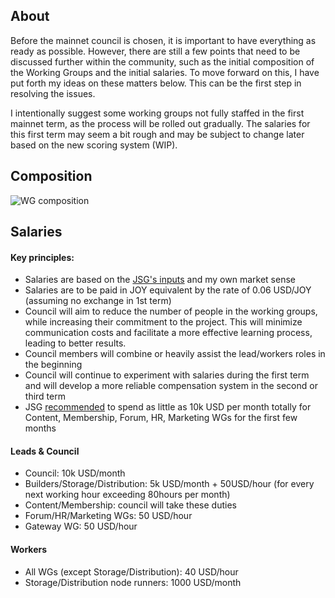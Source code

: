 ## About

Before the mainnet council is chosen, it is important to have everything as ready as possible. However, there are still a few points that need to be discussed further within the community, such as the initial composition of the Working Groups and the initial salaries. To move forward on this, I have put forth my ideas on these matters below. This can be the first step in resolving the issues. 

I intentionally suggest some working groups not fully staffed in the first mainnet term, as the process will be rolled out gradually. 
The salaries for this first term may seem a bit rough and may be subject to change later based on the new scoring system (WIP).

## Composition
![WG composition](https://i.imgur.com/Y32t7ql.png)

## Salaries

#### Key principles:
- Salaries are based on the [JSG's inputs](https://gist.github.com/bedeho/1b231111596e25b215bc66f0bd0e7ccc) and my own market sense 
- Salaries are to be paid in JOY equivalent by the rate of 0.06 USD/JOY (assuming no exchange in 1st term)
- Council will aim to reduce the number of people in the working groups, while increasing their commitment to the project. This will minimize communication costs and facilitate a more effective learning process, leading to better results.
- Council members will combine or heavily assist the lead/workers roles in the beginning
- Council will continue to experiment with salaries during the first term and will develop a more reliable compensation system in the second or third term
- JSG [recommended](https://gist.github.com/bedeho/1b231111596e25b215bc66f0bd0e7ccc#budgets--spending-and-inflation) to spend as little as 10k USD per month totally for Content, Membership, Forum, HR, Marketing WGs  for the first few months

#### Leads & Council
- Council: 10k USD/month
- Builders/Storage/Distribution: 5k USD/month + 50USD/hour (for every next working hour exceeding 80hours per month) 
- Content/Membership: council will take these duties
- Forum/HR/Marketing WGs: 50 USD/hour
- Gateway WG: 50 USD/hour

#### Workers
- All WGs (except Storage/Distribution): 40 USD/hour
- Storage/Distribution node runners: 1000 USD/month

